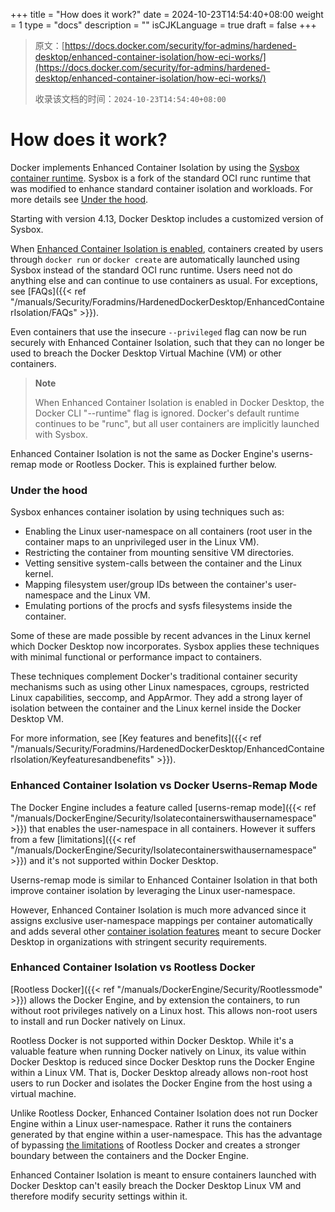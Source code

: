 +++
title = "How does it work?"
date = 2024-10-23T14:54:40+08:00
weight = 1
type = "docs"
description = ""
isCJKLanguage = true
draft = false
+++

> 原文：[https://docs.docker.com/security/for-admins/hardened-desktop/enhanced-container-isolation/how-eci-works/](https://docs.docker.com/security/for-admins/hardened-desktop/enhanced-container-isolation/how-eci-works/)
>
> 收录该文档的时间：`2024-10-23T14:54:40+08:00`

# How does it work?

Docker implements Enhanced Container Isolation by using the [Sysbox container runtime](https://github.com/nestybox/sysbox). Sysbox is a fork of the standard OCI runc runtime that was modified to enhance standard container isolation and workloads. For more details see [Under the hood](https://docs.docker.com/security/for-admins/hardened-desktop/enhanced-container-isolation/how-eci-works/#under-the-hood).

Starting with version 4.13, Docker Desktop includes a customized version of Sysbox.

When [Enhanced Container Isolation is enabled](https://docs.docker.com/security/for-admins/hardened-desktop/enhanced-container-isolation/#how-do-i-enable-enhanced-container-isolation), containers created by users through `docker run` or `docker create` are automatically launched using Sysbox instead of the standard OCI runc runtime. Users need not do anything else and can continue to use containers as usual. For exceptions, see [FAQs]({{< ref "/manuals/Security/Foradmins/HardenedDockerDesktop/EnhancedContainerIsolation/FAQs" >}}).

Even containers that use the insecure `--privileged` flag can now be run securely with Enhanced Container Isolation, such that they can no longer be used to breach the Docker Desktop Virtual Machine (VM) or other containers.

> **Note**
>
> 
>
> When Enhanced Container Isolation is enabled in Docker Desktop, the Docker CLI "--runtime" flag is ignored. Docker's default runtime continues to be "runc", but all user containers are implicitly launched with Sysbox.

Enhanced Container Isolation is not the same as Docker Engine's userns-remap mode or Rootless Docker. This is explained further below.

### Under the hood

Sysbox enhances container isolation by using techniques such as:

- Enabling the Linux user-namespace on all containers (root user in the container maps to an unprivileged user in the Linux VM).
- Restricting the container from mounting sensitive VM directories.
- Vetting sensitive system-calls between the container and the Linux kernel.
- Mapping filesystem user/group IDs between the container's user-namespace and the Linux VM.
- Emulating portions of the procfs and sysfs filesystems inside the container.

Some of these are made possible by recent advances in the Linux kernel which Docker Desktop now incorporates. Sysbox applies these techniques with minimal functional or performance impact to containers.

These techniques complement Docker's traditional container security mechanisms such as using other Linux namespaces, cgroups, restricted Linux capabilities, seccomp, and AppArmor. They add a strong layer of isolation between the container and the Linux kernel inside the Docker Desktop VM.

For more information, see [Key features and benefits]({{< ref "/manuals/Security/Foradmins/HardenedDockerDesktop/EnhancedContainerIsolation/Keyfeaturesandbenefits" >}}).

### Enhanced Container Isolation vs Docker Userns-Remap Mode

The Docker Engine includes a feature called [userns-remap mode]({{< ref "/manuals/DockerEngine/Security/Isolatecontainerswithausernamespace" >}}) that enables the user-namespace in all containers. However it suffers from a few [limitations]({{< ref "/manuals/DockerEngine/Security/Isolatecontainerswithausernamespace" >}}) and it's not supported within Docker Desktop.

Userns-remap mode is similar to Enhanced Container Isolation in that both improve container isolation by leveraging the Linux user-namespace.

However, Enhanced Container Isolation is much more advanced since it assigns exclusive user-namespace mappings per container automatically and adds several other [container isolation features](https://docs.docker.com/security/for-admins/hardened-desktop/enhanced-container-isolation/how-eci-works/#under-the-hood) meant to secure Docker Desktop in organizations with stringent security requirements.

### Enhanced Container Isolation vs Rootless Docker

[Rootless Docker]({{< ref "/manuals/DockerEngine/Security/Rootlessmode" >}}) allows the Docker Engine, and by extension the containers, to run without root privileges natively on a Linux host. This allows non-root users to install and run Docker natively on Linux.

Rootless Docker is not supported within Docker Desktop. While it's a valuable feature when running Docker natively on Linux, its value within Docker Desktop is reduced since Docker Desktop runs the Docker Engine within a Linux VM. That is, Docker Desktop already allows non-root host users to run Docker and isolates the Docker Engine from the host using a virtual machine.

Unlike Rootless Docker, Enhanced Container Isolation does not run Docker Engine within a Linux user-namespace. Rather it runs the containers generated by that engine within a user-namespace. This has the advantage of bypassing [the limitations](https://docs.docker.com/engine/security/rootless/#known-limitations) of Rootless Docker and creates a stronger boundary between the containers and the Docker Engine.

Enhanced Container Isolation is meant to ensure containers launched with Docker Desktop can't easily breach the Docker Desktop Linux VM and therefore modify security settings within it.
